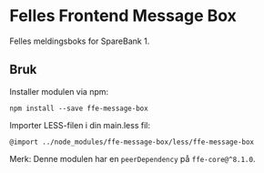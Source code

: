 # Felles Frontend Message Box

Felles meldingsboks for SpareBank 1.

## Bruk

Installer modulen via npm:

```
npm install --save ffe-message-box
```

Importer LESS-filen i din main.less fil:
```
@import ../node_modules/ffe-message-box/less/ffe-message-box
```

Merk: Denne modulen har en `peerDependency` på `ffe-core@^8.1.0`.
